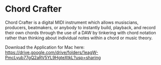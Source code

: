 # Chord Crafter
Chord Crafter is a digital MIDI instrument which allows musiscians, producers, beatmakers, or anybody to instantly build, playback, and record their own chords through the use of a DAW by tinkering with chord notation rather than thinking about individual notes within a chord or music theory.

Download the Application for Mac here: https://drive.google.com/drive/folders/1eagW-PmcLyub77gQ2aRV5YL9HgteXtkL?usp=sharing
